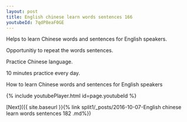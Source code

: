 ```yaml
---
layout: post
title: English chinese learn words sentences 166 
youtubeId: 7qdP8eaF0GE
---
```

 
 
Helps to learn Chinese words and sentences for English speakers.

Opportunitiy to repeat the words sentences. 

Practice Chinese language. 
 
10 minutes practice every day. 
 
How to learn Chinese words and sentences for English speakers 
 
{% include youtubePlayer.html id=page.youtubeId %}
 
 
[Next]({{ site.baseurl }}{% link  split1/_posts/2016-10-07-English chinese learn words sentences 182 .md%})
 
